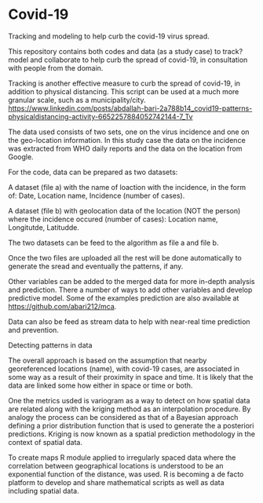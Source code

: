 # Covid-19

Tracking and modeling to help curb the covid-19 virus spread.

This repository contains both codes and data (as a study case) to track? model and collaborate to help curb the spread of covid-19, 
in consultation with people from the domain. 

Tracking is another effective measure to curb the spread of covid-19, in addition to physical distancing. 
This script can be used at a much more granular scale, such as a municipality/city. 
https://www.linkedin.com/posts/abdallah-bari-2a788b14_covid19-patterns-physicaldistancing-activity-6652257884052742144-7_Tv

The data used consists of two sets, one on the virus incidence and one on the geo-location information. 
In this study case the data on the incidence was extracted from WHO daily reports and the data on the location from Google.

For the code, data can be prepared as two datasets:

A dataset (file a) with the name of loaction with the incidence, in the form of: 
  Date,
  Location name, 
  Incidence (number of cases).

A dataset (file b) with geolocation data of the location (NOT the person) where the incidence occured (number of cases):
  Location name,
  Longitutde,
  Latitudde.
 
The two datasets can be feed to the algorithm as file a and file b.
 
Once the two files are uploaded all the rest will be done automatically to generate the sread and eventually the patterns, if any.
 
Other variables can be added to the merged data for more in-depth analysis and prediction. 
There a number of ways to add other variables and develop predictive model. 
Some of the examples prediction are also available at https://github.com/abari212/mca. 
 
Data can also be feed as stream data to help with near-real time prediction and prevention.


Detecting patterns in data

The overall approach is based on the assumption that nearby georeferenced locations (name), with covid-19 cases, are associated in some way as a result of their proximity in space and time. It is likely that the data are linked some how either in space or time or both. 

One the metrics usded is variogram as a way to detect on how spatial data are related along with the kriging method as an interpolation procedure. By analogy the process can be considered as that of a Bayesian approach defining a prior distribution function that is used to generate the a posteriori predictions. Kriging is now known as a spatial prediction methodology in the context of spatial data. 

To create maps R module applied to irregularly spaced data where the correlation between geographical locations is understood to be an exponential function of the distance, was used. R is becoming a de facto platform to develop and share mathematical scripts as well as data including spatial data. 
 




